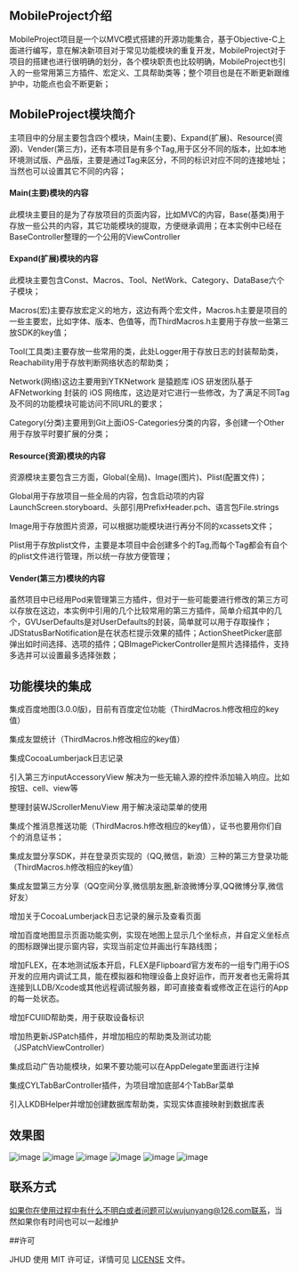 ## MobileProject介绍

MobileProject项目是一个以MVC模式搭建的开源功能集合，基于Objective-C上面进行编写，意在解决新项目对于常见功能模块的重复开发，MobileProject对于项目的搭建也进行很明确的划分，各个模块职责也比较明确，MobileProject也引入的一些常用第三方插件、宏定义、工具帮助类等；整个项目也是在不断更新跟维护中，功能点也会不断更新；


## MobileProject模块简介

主项目中的分层主要包含四个模块，Main(主要)、Expand(扩展)、Resource(资源)、Vender(第三方)，还有本项目是有多个Tag,用于区分不同的版本，比如本地环境测试版、产品版，主要是通过Tag来区分，不同的标识对应不同的连接地址；当然也可以设置其它不同的内容；

#### Main(主要)模块的内容

此模块主要目的是为了存放项目的页面内容，比如MVC的内容，Base(基类)用于存放一些公共的内容，其它功能模块的提取，方便继承调用；在本实例中已经在BaseController整理的一个公用的ViewController


####  Expand(扩展)模块的内容

此模块主要包含Const、Macros、Tool、NetWork、Category、DataBase六个子模块；

Macros(宏)主要存放宏定义的地方，这边有两个宏文件，Macros.h主要是项目的一些主要宏，比如字体、版本、色值等，而ThirdMacros.h主要用于存放一些第三放SDK的key值；

Tool(工具类)主要存放一些常用的类，此处Logger用于存放日志的封装帮助类，Reachability用于存放判断网络状态的帮助类；

Network(网络)这边主要用到YTKNetwork 是猿题库 iOS 研发团队基于 AFNetworking 封装的 iOS 网络库，这边是对它进行一些修改，为了满足不同Tag及不同的功能模块可能访问不同URL的要求；

Category(分类)主要用到Git上面iOS-Categories分类的内容，多创建一个Other用于存放平时要扩展的分类；

####  Resource(资源)模块的内容

资源模块主要包含三方面，Global(全局)、Image(图片)、Plist(配置文件)；

Global用于存放项目一些全局的内容，包含启动项的内容LaunchScreen.storyboard、头部引用PrefixHeader.pch、语言包File.strings

Image用于存放图片资源，可以根据功能模块进行再分不同的xcassets文件；

Plist用于存放plist文件，主要是本项目中会创建多个的Tag,而每个Tag都会有自个的plist文件进行管理，所以统一存放方便管理；


#### Vender(第三方)模块的内容

虽然项目中已经用Pod来管理第三方插件，但对于一些可能要进行修改的第三方可以存放在这边，本实例中引用的几个比较常用的第三方插件，简单介绍其中的几个，GVUserDefaults是对UserDefaults的封装，简单就可以用于存取操作；JDStatusBarNotification是在状态栏提示效果的插件；ActionSheetPicker底部弹出如时间选择、选项的插件；QBImagePickerController是照片选择插件，支持多选并可以设置最多选择张数；

## 功能模块的集成

集成百度地图(3.0.0版)，目前有百度定位功能（ThirdMacros.h修改相应的key值）

集成友盟统计（ThirdMacros.h修改相应的key值）

集成CocoaLumberjack日志记录

引入第三方inputAccessoryView 解决为一些无输入源的控件添加输入响应。比如按钮、cell、view等

整理封装WJScrollerMenuView 用于解决滚动菜单的使用

集成个推消息推送功能（ThirdMacros.h修改相应的key值），证书也要用你们自个的消息证书；

集成友盟分享SDK，并在登录页实现的（QQ,微信，新浪）三种的第三方登录功能（ThirdMacros.h修改相应的key值）

集成友盟第三方分享（QQ空间分享,微信朋友圈,新浪微博分享,QQ微博分享,微信好友）

增加关于CocoaLumberjack日志记录的展示及查看页面

增加百度地图显示页面功能实例，实现在地图上显示几个坐标点，并自定义坐标点的图标跟弹出提示窗内容，实现当前定位并画出行车路线图；

增加FLEX，在本地测试版本开启，FLEX是Flipboard官方发布的一组专门用于iOS开发的应用内调试工具，能在模拟器和物理设备上良好运作，而开发者也无需将其连接到LLDB/Xcode或其他远程调试服务器，即可直接查看或修改正在运行的App的每一处状态。

增加FCUIID帮助类，用于获取设备标识

增加热更新JSPatch插件，并增加相应的帮助类及测试功能（JSPatchViewController）

集成启动广告功能模块，如果不要功能可以在AppDelegate里面进行注掉

集成CYLTabBarController插件，为项目增加底部4个TabBar菜单

引入LKDBHelper并增加创建数据库帮助类，实现实体直接映射到数据库表


## 效果图

![image](https://github.com/wujunyang/MobileProject/blob/master/ObjcUML/1.png)
![image](https://github.com/wujunyang/MobileProject/blob/master/ObjcUML/2.png)
![image](https://github.com/wujunyang/MobileProject/blob/master/ObjcUML/3.png)
![image](https://github.com/wujunyang/MobileProject/blob/master/ObjcUML/4.png)
![image](https://github.com/wujunyang/MobileProject/blob/master/ObjcUML/5.png)
![image](https://github.com/wujunyang/MobileProject/blob/master/ObjcUML/6.png)


## 联系方式

如果你在使用过程中有什么不明白或者问题可以wujunyang@126.com联系，当然如果你有时间也可以一起维护

##许可

JHUD 使用 MIT 许可证，详情可见 [LICENSE](LICENSE) 文件。
